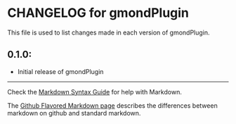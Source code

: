 # CHANGELOG for gmondPlugin

This file is used to list changes made in each version of gmondPlugin.

## 0.1.0:

* Initial release of gmondPlugin

- - - 
Check the [Markdown Syntax Guide](http://daringfireball.net/projects/markdown/syntax) for help with Markdown.

The [Github Flavored Markdown page](http://github.github.com/github-flavored-markdown/) describes the differences between markdown on github and standard markdown.
